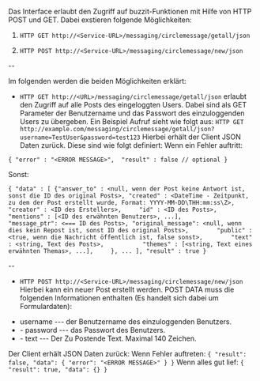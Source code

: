 Das Interface erlaubt den Zugriff auf buzzit-Funktionen mit Hilfe von HTTP POST und GET.
Dabei exstieren folgende Möglichkeiten:

1. `HTTP GET http://<Service-URL>/messaging/circlemessage/getall/json`

2. `HTTP POST http://<Service-URL>/messaging/circlemessage/new/json`


--

Im folgenden werden die beiden Möglichkeiten erklärt:

* `HTTP GET http://<URL>/messaging/circlemessage/getall/json` erlaubt den Zugriff auf alle Posts des eingeloggten Users. Dabei sind als GET Parameter der Benutzername und das Passwort des einzuloggenden Users zu übergeben.
Ein Beispiel Aufruf sieht wie folgt aus:
`HTTP GET http://example.com/messaging/circlemessage/getall/json?username=TestUser&password=test123`
Hierbei erhält der Client JSON Daten zurück.
Diese sind wie folgt definiert:
Wenn ein Fehler auftritt:

`{
    "error" : "<ERROR MESSAGE>", 
    "result" : false // optional
}`

Sonst:

`{
    "data" : [
        {"answer_to" : <null, wenn der Post keine Antwort ist, sonst die ID des original Posts>,
         "created" : <DateTime - Zeitpunkt, zu dem der Post erstellt wurde, Format: YYYY-MM-DD\THH:mm:ss\Z>,
         "creator" : <ID des Erstellers>,    
         "id" : <ID des Posts>,    
         "mentions" : [<ID des erwähnten Benutzers>, ...],       
         "message_ptr": <=== ID des Posts>,
         "original_message": <null, wenn dies kein Repost ist, sonst ID des original Posts>,       
         "public" : <true, wenn die Nachricht öffentlich ist, false sonst>,       
         "text" : <string, Text des Posts>,          
         "themes" : [<string, Text eines erwähnten Themas>, ...],    
        },
        ...
    ],
    "result" : true
}`


--

* `HTTP POST http://<Service-URL>/messaging/circlemessage/new/json`
Hierbei kann ein neuer Post erstellt werden.
POST DATA muss die folgenden Informationen enthalten (Es handelt sich dabei um Formulardaten):
<ul>
<li>username  --- der Benutzername des einzuloggenden Benutzers.</li>
<li>- password  --- das Passwort des Benutzers.</li>
<li>- text      --- Der Zu Postende Text. Maximal 140 Zeichen.</li>
</ul>

Der Client erhält JSON Daten zurück:
Wenn Fehler auftreten:
`{
    "result": false,
    "data": {
        "error": "<ERROR MESSAGE>"
    }
}`
Wenn alles gut lief:
`{
    "result": true,
    "data": {}
}`